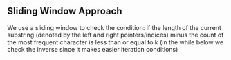 ## Sliding Window Approach
We use a sliding window to check the condition: if the length of the current substring (denoted by the left and right pointers/indices) minus the count of the most frequent character is less than or equal to k (in the while below we check the inverse since it makes easier iteration conditions)